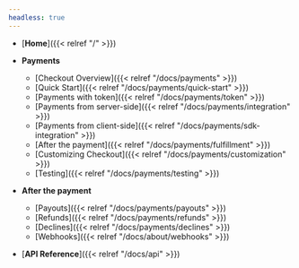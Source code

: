 ```yaml
---
headless: true
---
```


- [**Home**]({{< relref "/" >}})
- **Payments**
  - [Checkout Overview]({{< relref "/docs/payments" >}})
  - [Quick Start]({{< relref "/docs/payments/quick-start" >}})
  - [Payments with token]({{< relref "/docs/payments/token" >}})
  - [Payments from server-side]({{< relref "/docs/payments/integration" >}})
  - [Payments from client-side]({{< relref "/docs/payments/sdk-integration" >}})
  - [After the payment]({{< relref "/docs/payments/fulfillment" >}})
  - [Customizing Checkout]({{< relref "/docs/payments/customization" >}})
  - [Testing]({{< relref "/docs/payments/testing" >}})
- **After the payment**
  - [Payouts]({{< relref "/docs/payments/payouts" >}})
  - [Refunds]({{< relref "/docs/payments/refunds" >}})
  - [Declines]({{< relref "/docs/payments/declines" >}})
  - [Webhooks]({{< relref "/docs/about/webhooks" >}})

- [**API Reference**]({{< relref "/docs/api" >}})